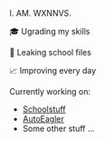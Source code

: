 I. AM. WXNNVS.

🎓 Ugrading my skills

🏫 Leaking school files

📈 Improving every day

Currently working on:
- [Schoolstuff](https://github.com/wxnnvs/school)
- [AutoEagler](https://github.com/wxnnvs/AutoEagler)
- Some other stuff ...
